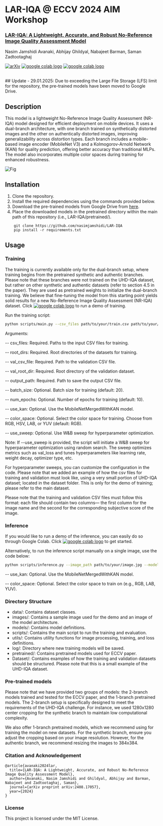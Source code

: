 # LAR-IQA @ ECCV 2024 AIM Workshop

### [LAR-IQA: A Lightweight, Accurate, and Robust No-Reference Image Quality Assessment Model](https://arxiv.org/abs/2408.17057)
Nasim Jamshidi Avanaki, Abhijay Ghildyal, Nabajeet Barman, Saman Zadtootaghaj

[![arXiv](https://img.shields.io/badge/arXiv-Paper-<COLOR>.svg)](https://arxiv.org/abs/2408.17057)
[ <a href="https://colab.research.google.com/drive/1O5nPD7g7EWO5-cskjH-TkhMffhy5-p12?usp=sharing"><img src="https://colab.research.google.com/assets/colab-badge.svg" alt="google colab logo"></a>](https://colab.research.google.com/drive/1O5nPD7g7EWO5-cskjH-TkhMffhy5-p12?usp=sharing)
[ <a href="https://colab.research.google.com/drive/1g0hm-S25oYOd5OSFT91uMgZA2UANGSOb?usp=sharing"><img src="https://colab.research.google.com/assets/colab-badge.svg" alt="google colab logo"></a>](https://colab.research.google.com/drive/1g0hm-S25oYOd5OSFT91uMgZA2UANGSOb?usp=sharing)

<br>
## Update
- 29.01.2025: Due to exceeding the Large File Storage (LFS) limit for the repository, the pre-trained models have been moved to Google Drive.

## Description
This model is a lightweight No-Reference Image Quality Assessment (NR-IQA) model designed for efficient deployment on mobile devices. It uses a dual-branch architecture, with one branch trained on synthetically distorted images and the other on authentically distorted images, improving generalizability across distortion types. Each branch includes a mobile-based image encoder (MobileNet V3) and a Kolmogorov-Arnold Network (KAN) for quality prediction, offering better accuracy than traditional MLPs. The model also incorporates multiple color spaces during training for enhanced robustness. 

![Fig](images/Model_Architecture.png)
## Installation
1. Clone the repository.
2. Install the required dependencies using the commands provided below.
3. Download the pre-trained models from Google Drive from [here](https://drive.google.com/drive/folders/1HZY-eW6TxIEy6XtXC4Inn5sn3kkAO2UK?usp=sharing).
5. Place the downloaded models in the pretrained directory within the main path of this repository (i.e., LAR-IQA/pretrained/).

```
    git clone https://github.com/nasimjamshidi/LAR-IQA
    pip install -r requirements.txt
```

## Usage
### Training

The training is currently available only for the dual-branch setup, where training begins from the pretrained synthetic and authentic branches. Please note that these branches were not trained on the UHD-IQA dataset, but rather on other synthetic and authentic datasets (refer to section 4.5 in the paper). They are used as pretrained weights to initialize the dual-branch training. We believe that fine-tuning the model from this starting point yields solid results for a new No-Reference Image Quality Assessment (NR-IQA) dataset. Click [ <a href="https://colab.research.google.com/drive/1O5nPD7g7EWO5-cskjH-TkhMffhy5-p12?usp=sharing"><img src="https://colab.research.google.com/assets/colab-badge.svg" alt="google colab logo"></a>](https://colab.research.google.com/drive/1O5nPD7g7EWO5-cskjH-TkhMffhy5-p12?usp=sharing) to run a demo of training.

Run the training script:

```bash
python scripts/main.py --csv_files path/to/your/train.csv path/to/your/train.csv --root_dirs /path/to/train_dataset /path/to/train_dataset --val_csv_file path/to/your/validation.csv --val_root_dir /path/to/validation_dataset --output_path /path/to/output.csv --batch_size 32 [--use_kan] [--loss_type l2|plcc] [--color_space RGB|HSV|LAB|YUV]```
```
Arguments:

-- csv_files: Required. Paths to the input CSV files for training. 

-- root_dirs: Required. Root directories of the datasets for training.

-- val_csv_file: Required. Path to the validation CSV file.

-- val_root_dir: Required. Root directory of the validation dataset.

-- output_path: Required. Path to save the output CSV file.

-- batch_size: Optional. Batch size for training (default: 20).

-- num_epochs: Optional. Number of epochs for training (default: 10).

-- use_kan: Optional. Use the MobileNetMergedWithKAN model.

-- color_space: Optional. Select the color space for training. Choose from RGB, HSV, LAB, or YUV (default: RGB).

-- use_sweep: Optional. Use W&B sweep for hyperparameter optimization.

Note: If --use_sweep is provided, the script will initiate a W&B sweep for hyperparameter optimization using random search. The sweep optimizes metrics such as val_loss and tunes hyperparameters like learning rate, weight decay, optimizer type, etc. 

For hyperparameter sweeps, you can customize the configuration in the code. 
Please note that we added an example of how the csv files for training and validation must look like, using a very small portion of UHD-IQA dataset; located in the dataset folder. This is only for the demo of training; please refer to the main dataset. 

Please note that the training and validation CSV files must follow this format: each file should contain two columns— the first column for the image name and the second for the corresponding subjective score of the image.

### Inference 
If you would like to run a demo of the inference, you can easily do so through Google Colab. Click [ <a href="https://colab.research.google.com/drive/1g0hm-S25oYOd5OSFT91uMgZA2UANGSOb?usp=sharing"><img src="https://colab.research.google.com/assets/colab-badge.svg" alt="google colab logo"></a>](https://colab.research.google.com/drive/1g0hm-S25oYOd5OSFT91uMgZA2UANGSOb?usp=sharing) to get started.

Alternatively, to run the inference script manually on a single image, use the code below:

```bash
python scripts/inference.py --image_path path/to/your/image.jpg --model_path path/to/trained_model.pt [--use_kan] [--color_space RGB|HSV|LAB|YUV]
```

-- use_kan: Optional. Use the MobileNetMergedWithKAN model.

-- color_space: Optional. Select the color space to train on (e.g., RGB, LAB, YUV).

### Directory Structure

- data/: Contains dataset classes.
- images/: Contains a sample image used for the demo and an image of the model architecture.
- models/: Contains model definitions.
- scripts/: Contains the main script to run the training and evaluation.
- utils/: Contains utility functions for image processing, training, and loss definitions.
- log/: Directory where new training models will be saved.
- pretrained/: Contains pretrained models used for ECCV paper. 
- Dataset/: Contains examples of how the training and validation datasets should be structured. Please note that this is a small example of the UHD-IQA dataset.

### Pre-trained models

Please note that we have provided two groups of models: the 2-branch models trained and tested for the ECCV paper, and the 1-branch pretrained models. The 2-branch setup is specifically designed to meet the requirements of the UHD-IQA challenge. For instance, we used 1280x1280 center cropping for the synthetic branch to maintain low computational complexity.

We also offer 1-branch pretrained models, which we recommend using for training the model on new datasets. For the synthetic branch, ensure you adjust the cropping based on your image resolution. However, for the authentic branch, we recommend resizing the images to 384x384.

### Citation and Acknowledgement

```
@article{avanaki2024lar,
  title={LAR-IQA: A Lightweight, Accurate, and Robust No-Reference Image Quality Assessment Model},
  author={Avanaki, Nasim Jamshidi and Ghildyal, Abhijay and Barman, Nabajeet and Zadtootaghaj, Saman},
  journal={arXiv preprint arXiv:2408.17057},
  year={2024}
}
```

### License

This project is licensed under the MIT License.
